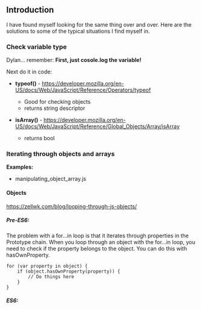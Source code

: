 ## Introduction

I have found myself looking for the same thing over and over. Here are the solutions to some of the typical situations I find myself in.

### Check variable type
Dylan... remember:
**First, just cosole.log the variable!**

Next do it in code: 
* **typeof()** - https://developer.mozilla.org/en-US/docs/Web/JavaScript/Reference/Operators/typeof
    * Good for checking objects
    * returns string descriptor

* **isArray()** - https://developer.mozilla.org/en-US/docs/Web/JavaScript/Reference/Global_Objects/Array/isArray
    * returns bool

### Iterating through objects and arrays

**Examples:**
* manipulating_object_array.js

#### Objects
https://zellwk.com/blog/looping-through-js-objects/
##### Pre-ES6:
The problem with a for...in loop is that it iterates through properties in the Prototype chain. When you loop through an object with the for...in loop, you need to check if the property belongs to the object. You can do this with hasOwnProperty.

    for (var property in object) {
        if (object.hasOwnProperty(property)) {
            // Do things here
        }
    }

##### ES6: